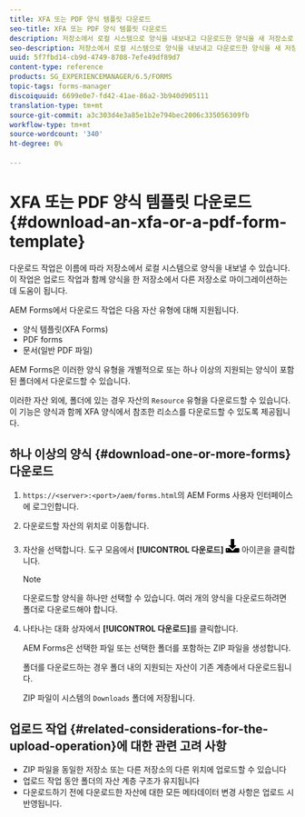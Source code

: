 ```yaml
---
title: XFA 또는 PDF 양식 템플릿 다운로드
seo-title: XFA 또는 PDF 양식 템플릿 다운로드
description: 저장소에서 로컬 시스템으로 양식을 내보내고 다운로드한 양식을 새 저장소로 마이그레이션할 수 있습니다.
seo-description: 저장소에서 로컬 시스템으로 양식을 내보내고 다운로드한 양식을 새 저장소로 마이그레이션할 수 있습니다.
uuid: 5f7fbd14-cb9d-4749-8708-7efe49df89d7
content-type: reference
products: SG_EXPERIENCEMANAGER/6.5/FORMS
topic-tags: forms-manager
discoiquuid: 6699e0e7-fd42-41ae-86a2-3b940d905111
translation-type: tm+mt
source-git-commit: a3c303d4e3a85e1b2e794bec2006c335056309fb
workflow-type: tm+mt
source-wordcount: '340'
ht-degree: 0%

---
```



# XFA 또는 PDF 양식 템플릿 다운로드 {#download-an-xfa-or-a-pdf-form-template}

다운로드 작업은 이름에 따라 저장소에서 로컬 시스템으로 양식을 내보낼 수 있습니다. 이 작업은 업로드 작업과 함께 양식을 한 저장소에서 다른 저장소로 마이그레이션하는 데 도움이 됩니다.

AEM Forms에서 다운로드 작업은 다음 자산 유형에 대해 지원됩니다.

* 양식 템플릿(XFA Forms)
* PDF forms
* 문서(일반 PDF 파일)

AEM Forms은 이러한 양식 유형을 개별적으로 또는 하나 이상의 지원되는 양식이 포함된 폴더에서 다운로드할 수 있습니다.

이러한 자산 외에, 폴더에 있는 경우 자산의 `Resource` 유형을 다운로드할 수 있습니다. 이 기능은 양식과 함께 XFA 양식에서 참조한 리소스를 다운로드할 수 있도록 제공됩니다.

## 하나 이상의 양식 {#download-one-or-more-forms} 다운로드

1. `https://<server>:<port>/aem/forms.html`의 AEM Forms 사용자 인터페이스에 로그인합니다.

1. 다운로드할 자산의 위치로 이동합니다.

1. 자산을 선택합니다. 도구 모음에서 **[!UICONTROL 다운로드]** ![aem6forms_download](assets/aem6forms_download.png) 아이콘을 클릭합니다.

   >[!NOTE]
   >
   >다운로드할 양식을 하나만 선택할 수 있습니다. 여러 개의 양식을 다운로드하려면 폴더로 다운로드해야 합니다.

1. 나타나는 대화 상자에서 **[!UICONTROL 다운로드]**&#x200B;를 클릭합니다.

   AEM Forms은 선택한 파일 또는 선택한 폴더를 포함하는 ZIP 파일을 생성합니다.

   폴더를 다운로드하는 경우 폴더 내의 지원되는 자산이 기존 계층에서 다운로드됩니다.

   ZIP 파일이 시스템의 `Downloads` 폴더에 저장됩니다.

## 업로드 작업 {#related-considerations-for-the-upload-operation}에 대한 관련 고려 사항

* ZIP 파일을 동일한 저장소 또는 다른 저장소의 다른 위치에 업로드할 수 있습니다
* 업로드 작업 동안 폴더의 자산 계층 구조가 유지됩니다
* 다운로드하기 전에 다운로드한 자산에 대한 모든 메타데이터 변경 사항은 업로드 시 반영됩니다.

